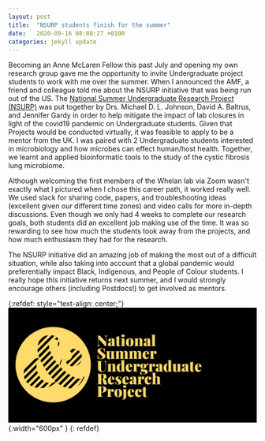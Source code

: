 ```yaml
---
layout: post
title:  "NSURP students finish for the summer"
date:   2020-09-16 08:08:27 +0100
categories: jekyll update
---
```


Becoming an Anne McLaren Fellow this past July and opening my own research group gave me the opportunity to invite Undergraduate project students to work with me over the summer. When I announced the AMF, a friend and colleague told me about the NSURP initiative that was being run out of the US. The [National Summer Undergraduate Research Project (NSURP)][nsurp] was put together by Drs. Michael D. L. Johnson, David A. Baltrus, and Jennifer Gardy in order to help mitigate the impact of lab closures in light of the covid19 pandemic on Undergraduate students. Given that Projects would be conducted virtually, it was feasible to apply to be a mentor from the UK. I was paired with 2 Undergraduate students interested in microbiology and how microbes can effect human/host health. Together, we learnt and applied bioinformatic tools to the study of the cystic fibrosis lung microbiome.

Although welcoming the first members of the Whelan lab via Zoom wasn't exactly what I pictured when I chose this career path, it worked really well. We used slack for sharing code, papers, and troubleshooting ideas (excellent given our different time zones) and video calls for more in-depth discussions. Even though we only had 4 weeks to complete our research goals, both students did an excellent job making use of the time. It was so rewarding to see how much the students took away from the projects, and how much enthusiasm they had for the research.

The NSURP initiative did an amazing job of making the most out of a difficult situation, while also taking into account that a global pandemic would preferentially impact Black, Indigenous, and People of Colour students. I really hope this initiative returns next summer, and I would strongly encourage others (including Postdocs!) to get involved as mentors.

{:refdef: style="text-align: center;"}
![image](/assets/images/posts/nsurp.png){:width="600px" }
{: refdef}

[nsurp]:http://nsurp.org/
